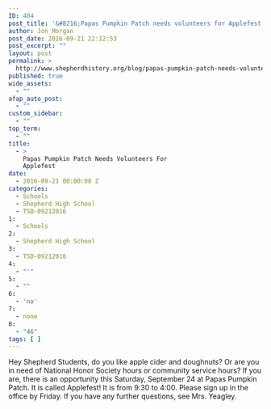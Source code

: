 ```yaml
---
ID: 404
post_title: '&#8216;Papas Pumpkin Patch needs volunteers for Applefest'
author: Jon Morgan
post_date: 2016-09-21 22:12:53
post_excerpt: ""
layout: post
permalink: >
  http://www.shepherdhistory.org/blog/papas-pumpkin-patch-needs-volunteers-for-applefest/
published: true
wide_assets:
  - ""
afap_auto_post:
  - ""
custom_sidebar:
  - ""
top_term:
  - ""
title:
  - >
    Papas Pumpkin Patch Needs Volunteers For
    Applefest
date:
  - 2016-09-21 00:00:00 Z
categories:
  - Schools
  - Shepherd High School
  - TSD-09212016
1:
  - Schools
2:
  - Shepherd High School
3:
  - TSD-09212016
4:
  - "'"
5:
  - ""
6:
  - 'no'
7:
  - none
8:
  - "46"
tags: [ ]
---
```

Hey Shepherd Students, do you like apple cider and doughnuts? Or are you in need of National Honor Society hours or community service hours? If you are, there is an opportunity this Saturday, September 24 at Papas Pumpkin Patch. It is called Applefest! It is from 9:30 to 4:00. Please sign up in the office by Friday. If you have any further questions, see Mrs. Yeagley.